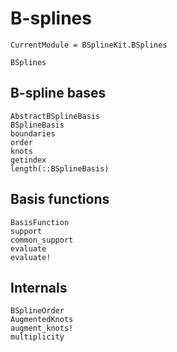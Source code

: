 # B-splines

```@meta
CurrentModule = BSplineKit.BSplines
```

```@docs
BSplines
```

## B-spline bases

```@docs
AbstractBSplineBasis
BSplineBasis
boundaries
order
knots
getindex
length(::BSplineBasis)
```

## Basis functions

```@docs
BasisFunction
support
common_support
evaluate
evaluate!
```

## Internals

```@docs
BSplineOrder
AugmentedKnots
augment_knots!
multiplicity
```
